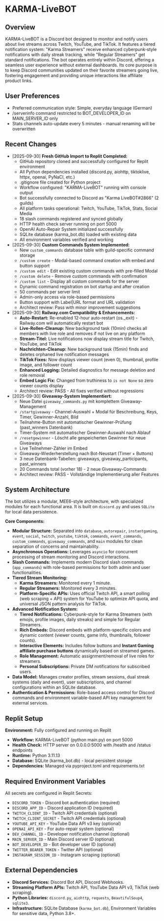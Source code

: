 # KARMA-LiveBOT

## Overview
KARMA-LiveBOT is a Discord bot designed to monitor and notify users about live streams across Twitch, YouTube, and TikTok. It features a tiered notification system: "Karma Streamers" receive enhanced cyberpunk-style notifications with daily streak tracking, while "Regular Streamers" get standard notifications. The bot operates entirely within Discord, offering a seamless user experience without external dashboards. Its core purpose is to keep Discord communities updated on their favorite streamers going live, fostering engagement and providing unique interactions like affiliate product links.

## User Preferences
- Preferred communication style: Simple, everyday language (German)
- /serverinfo command restricted to BOT_DEVELOPER_ID on MAIN_SERVER_ID only
- Stats channels auto-update every 5 minutes - manual renaming will be overwritten

## Recent Changes
- [2025-09-30] **Fresh GitHub Import to Replit Completed:**
  - GitHub repository cloned and successfully configured for Replit environment
  - All Python dependencies installed (discord.py, aiohttp, tiktoklive, httpx, openai, PyNaCl, etc.)
  - .gitignore file created for Python project
  - Workflow configured: "KARMA-LiveBOT" running with console output
  - Bot successfully connected to Discord as "Karma LiveBOT#2866" (2 guilds)
  - All platform tasks operational: Twitch, YouTube, TikTok, Stats, Social Media
  - 18 slash commands registered and synced globally
  - HTTP health check server running on port 5000
  - OpenAI Auto-Repair System initialized successfully
  - SQLite database (karma_bot.db) loaded with existing data
  - All environment variables verified and working
- [2025-09-30] **Custom Commands System Implemented:**
  - New `custom_commands` database table with guild-specific command storage
  - `/custom create` - Modal-based command creation with embed and button support
  - `/custom edit` - Edit existing custom commands with pre-filled Modal
  - `/custom delete` - Remove custom commands with confirmation
  - `/custom list` - Display all custom commands for the server
  - Dynamic command registration on bot startup and after creation
  - 50 commands per server limit
  - Admin-only access via role-based permissions
  - Button support with Label|URL format and URL validation
  - Architect review: Pass with minor improvement suggestions
- [2025-09-30] **Railway.com Compatibility & Enhancements:**
  - **Auto-Restart:** Re-enabled 12-hour auto-restart (os._exit) - Railway.com will automatically restart bot
  - **Live-Rollen-Cleanup:** New background task (10min) checks all members with live role and removes if not live on any platform
  - **Stream-Titel:** Live notifications now display stream title for Twitch, YouTube, and TikTok
  - **Nachrichten-Cleanup:** New background task (15min) finds and deletes orphaned live notification messages
  - **TikTok Fixes:** Now displays viewer count (even 0), thumbnail, profile image, and follower count
  - **Enhanced Logging:** Detailed diagnostics for message deletion and role removal
  - **Embed Logic Fix:** Changed from truthiness to `is not None` so zero viewer counts display
  - Architect review: PASS - All fixes verified without regressions
- [2025-09-30] **Giveaway-System Implementiert:**
  - Neue Datei `giveaway_commands.py` mit komplettem Giveaway-Management
  - `/startgiveaway` - Channel-Auswahl + Modal für Beschreibung, Keys, Timer, Gewinner-Anzahl, Bild
  - Teilnahme-Button mit automatischer Gewinner-Prüfung (past_winners Datenbank)
  - Timer-System mit automatischer Gewinner-Auswahl nach Ablauf
  - `/resetgewinner` - Löscht alle gespeicherten Gewinner für neue Giveaways
  - Live Teilnehmer-Zähler im Embed
  - Giveaway-Wiederherstellung nach Bot-Neustart (Timer + Buttons)
  - 3 neue Datenbank-Tabellen: giveaways, giveaway_participants, past_winners
  - 20 Commands total (vorher 18) - 2 neue Giveaway-Commands
  - Architect review: PASS - Vollständige Implementierung aller Features

## System Architecture
The bot utilizes a modular, MEE6-style architecture, with specialized modules for each functional area. It is built on `discord.py` and uses `SQLite` for local data persistence.

**Core Components:**
-   **Modular Structure:** Separated into `database`, `autorepair`, `instantgaming`, `event`, `social`, `twitch`, `youtube`, `tiktok`, `commands`, `event_commands`, `custom_commands`, `giveaway_commands`, and `main` modules for clean separation of concerns and maintainability.
-   **Asynchronous Operations:** Leverages `asyncio` for concurrent processing of stream monitoring and Discord interactions.
-   **Slash Commands:** Implements modern Discord slash commands (`app_commands`) with role-based permissions for both admin and user functionalities.
-   **Tiered Stream Monitoring:**
    -   **Karma Streamers:** Monitored every 1 minute.
    -   **Regular Streamers:** Monitored every 3 minutes.
    -   **Platform-Specific APIs:** Uses official Twitch API, a smart polling (web scraping + API) system for YouTube to optimize API quota, and universal JSON pattern analysis for TikTok.
-   **Advanced Notification System:**
    -   **Tiered Notifications:** Cyberpunk-style for Karma Streamers (with emojis, profile images, daily streaks) and simple for Regular Streamers.
    -   **Rich Embeds:** Discord embeds with platform-specific colors and dynamic content (viewer counts, game info, thumbnails, follower counts).
    -   **Interactive Elements:** Includes follow buttons and **Instant Gaming affiliate purchase buttons** dynamically based on streamed games.
    -   **Role Management:** Automatic assignment/removal of live roles for streamers.
    -   **Personal Subscriptions:** Private DM notifications for subscribed users.
-   **Data Model:** Manages creator profiles, stream sessions, dual streak systems (daily and event), user subscriptions, and channel configurations within an SQLite database.
-   **Authentication & Permissions:** Role-based access control for Discord commands and environment variable-based API key management for external services.

## Replit Setup
**Environment:** Fully configured and running on Replit
- **Workflow:** KARMA-LiveBOT (python main.py) on port 5000
- **Health Check:** HTTP server on 0.0.0.0:5000 with /health and /status endpoints
- **Runtime:** Python 3.11.13
- **Database:** SQLite (karma_bot.db) - local persistent storage
- **Dependencies:** Managed via pyproject.toml and requirements.txt

## Required Environment Variables
All secrets are configured in Replit Secrets:
- `DISCORD_TOKEN` - Discord bot authentication (required)
- `DISCORD_APP_ID` - Discord application ID (required)
- `TWITCH_CLIENT_ID` - Twitch API credentials (optional)
- `TWITCH_CLIENT_SECRET` - Twitch API credentials (optional)
- `YOUTUBE_API_KEY` - YouTube Data API v3 key (optional)
- `OPENAI_API_KEY` - For auto-repair system (optional)
- `DEV_CHANNEL_ID` - Developer notification channel (optional)
- `MAIN_SERVER_ID` - Main Discord server ID (optional)
- `BOT_DEVELOPER_ID` - Bot developer user ID (optional)
- `TWITTER_BEARER_TOKEN` - Twitter API (optional)
- `INSTAGRAM_SESSION_ID` - Instagram scraping (optional)

## External Dependencies
-   **Discord Services:** Discord Bot API, Discord Webhooks.
-   **Streaming Platform APIs:** Twitch API, YouTube Data API v3, TikTok (web scraping).
-   **Python Libraries:** `discord.py`, `aiohttp`, `requests`, `BeautifulSoup4`, `sqlite3`.
-   **Infrastructure:** SQLite Database (`karma_bot.db`), Environment Variables for sensitive data, Python 3.8+.